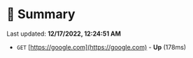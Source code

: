 # 📖 Summary
Last updated: **12/17/2022, 12:24:51 AM**

- `GET` [https://google.com](https://google.com) - **Up** (178ms)

